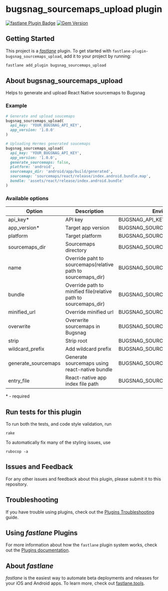# bugsnag_sourcemaps_upload plugin

[![fastlane Plugin Badge](https://rawcdn.githack.com/fastlane/fastlane/master/fastlane/assets/plugin-badge.svg)](https://rubygems.org/gems/fastlane-plugin-bugsnag_sourcemaps_upload)
[![Gem Version](https://badge.fury.io/rb/fastlane-plugin-bugsnag_sourcemaps_upload.svg)](https://badge.fury.io/rb/fastlane-plugin-bugsnag_sourcemaps_upload)

## Getting Started

This project is a [_fastlane_](https://github.com/fastlane/fastlane) plugin. To get started with `fastlane-plugin-bugsnag_sourcemaps_upload`, add it to your project by running:

```bash
fastlane add_plugin bugsnag_sourcemaps_upload
```

## About bugsnag_sourcemaps_upload

Helps to generate and upload React Native sourcemaps to Bugsnag


### Example

```ruby
# Generate and upload soucemaps
bugsnag_sourcemaps_upload(
  api_key: 'YOUR_BUGSNAG_API_KEY',
  app_version: '1.0.0'
)

# Uploading Hermes generated soucemaps
bugsnag_sourcemaps_upload(
  api_key: 'YOUR_BUGSNAG_API_KEY',
  app_version: '1.0.0',
  generate_sourcemaps: false,
  platform: 'android',
  sourcemaps_dir: 'android/app/build/generated',
  sourcemap: 'sourcemaps/react/release/index.android.bundle.map',
  bundle: 'assets/react/release/index.android.bundle'
)
```

### Available options

| Option | Description | Environment variable | Default value |
| - | - | - | - |
| api_key* | API key | BUGSNAG_API_KEY |  |
| app_version* | Target app version | BUGSNAG_SOURCEMAPS_APP_VERSION |  |
| platform | Target platform | BUGSNAG_SOURCEMAPS_PLATFORM | ios |
| sourcemaps_dir | Sourcemaps directory | BUGSNAG_SOURCEMAPS_DIR | /tmp |
| name | Override paht to sourcemaps(relative path to sourcemaps_dir) | BUGSNAG_SOURCEMAPS_NAME | *platform*.bundle.map  |
| bundle | Override path to minified file(relative path to sourcemaps_dir) | BUGSNAG_SOURCEMAPS_BUNDLE_NAME | *platform*.bundle |
| minified_url | Override minified url| BUGSNAG_SOURCEMAPS_MINIFIED_URL | index.*platform*.bundle  |
| overwrite | Overwrite sourcemaps in Bugsnag | BUGSNAG_SOURCEMAPS_OVERWRITE | true |
| strip | Strip root | BUGSNAG_SOURCEMAPS_STRIP_PROJECT_ROOT | true |
| wildcard_prefix | Add wildcard prefix | BUGSNAG_SOURCEMAPS_WILDCARD_PREFIX | false |
| generate_sourcemaps | Generate sourcemaps using react-native bundle | BUGSNAG_SOURCEMAPS_GENERATE | true |
| entry_file | React-native app index file path | BUGSNAG_SOURCEMAPS_ENTRY_FILE | index.js |

\* - required

## Run tests for this plugin

To run both the tests, and code style validation, run

```
rake
```

To automatically fix many of the styling issues, use
```
rubocop -a
```

## Issues and Feedback

For any other issues and feedback about this plugin, please submit it to this repository.

## Troubleshooting

If you have trouble using plugins, check out the [Plugins Troubleshooting](https://docs.fastlane.tools/plugins/plugins-troubleshooting/) guide.

## Using _fastlane_ Plugins

For more information about how the `fastlane` plugin system works, check out the [Plugins documentation](https://docs.fastlane.tools/plugins/create-plugin/).

## About _fastlane_

_fastlane_ is the easiest way to automate beta deployments and releases for your iOS and Android apps. To learn more, check out [fastlane.tools](https://fastlane.tools).
